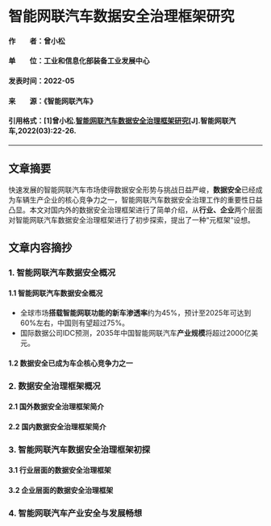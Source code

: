 # 智能网联汽车数据安全治理框架研究

#### 作&emsp;&emsp;者：曾小松

#### 单&emsp;&emsp;位：工业和信息化部装备工业发展中心

#### 发表时间：2022-05

#### 来&emsp;&emsp;源：《智能网联汽车》

#### 引用格式：[1]曾小松.[智能网联汽车数据安全治理框架研究](https://kns.cnki.net/kcms/detail/detail.aspx?dbcode=CJFD&dbname=CJFDAUTO&filename=ZNWL202203006)[J].智能网联汽车,2022(03):22-26.

---

## 文章摘要

快速发展的智能网联汽车市场使得数据安全形势与挑战日益严峻，**数据安全**已经成为车辆生产企业的核心竞争力之一，智能网联汽车数据安全治理工作的重要性日益凸显。本文对国内外的数据安全治理框架进行了简单介绍，从**行业、企业**两个层面对智能网联汽车数据安全治理框架进行了初步探索，提出了一种“元框架”设想。


## 文章内容摘抄
### 1. 智能网联汽车数据安全概况

#### 1.1 智能网联汽车数据安全概况

* 全球市场**搭载智能网联功能的新车渗透率**约为45%，预计至2025年可达到60%左右，中国则有望超过75%。
* 国际数据公司IDC预测，2035年中国智能网联汽车**产业规模**将超过2000亿美元。





#### 1.2 数据安全已成为车企核心竞争力之一

### 2. 数据安全治理框架概况

#### 2.1 国外数据安全治理框架简介


#### 2.2 国内数据安全治理框架简介


### 3. 智能网联汽车数据安全治理框架初探


#### 3.1 行业层面的数据安全治理框架


#### 3.2 企业层面的数据安全治理框架




### 4. 智能网联汽车产业安全与发展畅想
























